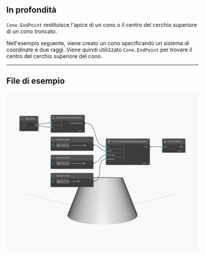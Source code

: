 ## In profondità
`Cone.EndPoint` restituisce l'apice di un cono o il centro del cerchio superiore di un cono troncato.

Nell'esempio seguente, viene creato un cono specificando un sistema di coordinate e due raggi. Viene quindi utilizzato `Cone.EndPoint` per trovare il centro del cerchio superiore del cono.

___
## File di esempio

![EndPoint](./Autodesk.DesignScript.Geometry.Cone.EndPoint_img.jpg)

